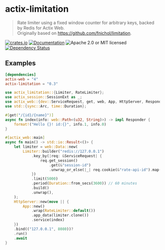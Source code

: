 # actix-limitation

> Rate limiter using a fixed window counter for arbitrary keys, backed by Redis for Actix Web.  
> Originally based on <https://github.com/fnichol/limitation>.

[![crates.io](https://img.shields.io/crates/v/actix-limitation?label=latest)](https://crates.io/crates/actix-limitation)
[![Documentation](https://docs.rs/actix-limitation/badge.svg?version=0.3.0)](https://docs.rs/actix-limitation/0.3.0)
![Apache 2.0 or MIT licensed](https://img.shields.io/crates/l/actix-limitation)
[![Dependency Status](https://deps.rs/crate/actix-limitation/0.3.0/status.svg)](https://deps.rs/crate/actix-limitation/0.3.0)

## Examples

```toml
[dependencies]
actix-web = "4"
actix-limitation = "0.3"
```

```rust
use actix_limitation::{Limiter, RateLimiter};
use actix_session::SessionExt as _;
use actix_web::{dev::ServiceRequest, get, web, App, HttpServer, Responder};
use std::{sync::Arc, time::Duration};

#[get("/{id}/{name}")]
async fn index(info: web::Path<(u32, String)>) -> impl Responder {
    format!("Hello {}! id:{}", info.1, info.0)
}

#[actix_web::main]
async fn main() -> std::io::Result<()> {
    let limiter = web::Data::new(
        Limiter::builder("redis://127.0.0.1")
            .key_by(|req: &ServiceRequest| {
                req.get_session()
                    .get(&"session-id")
                    .unwrap_or_else(|_| req.cookie(&"rate-api-id").map(|c| c.to_string()))
            })
            .limit(5000)
            .period(Duration::from_secs(3600)) // 60 minutes
            .build()
            .unwrap(),
    );
    HttpServer::new(move || {
        App::new()
            .wrap(RateLimiter::default())
            .app_data(limiter.clone())
            .service(index)
    })
    .bind(("127.0.0.1", 8080))?
    .run()
    .await
}
```
